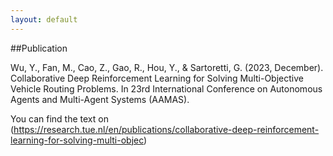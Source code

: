 ```yaml
---
layout: default
---
```


##Publication

Wu, Y., Fan, M., Cao, Z., Gao, R., Hou, Y., & Sartoretti, G. (2023, December). Collaborative Deep Reinforcement Learning for Solving Multi-Objective Vehicle Routing Problems. In 23rd International Conference on Autonomous Agents and Multi-Agent Systems (AAMAS).

You can find the text on (https://research.tue.nl/en/publications/collaborative-deep-reinforcement-learning-for-solving-multi-objec)
